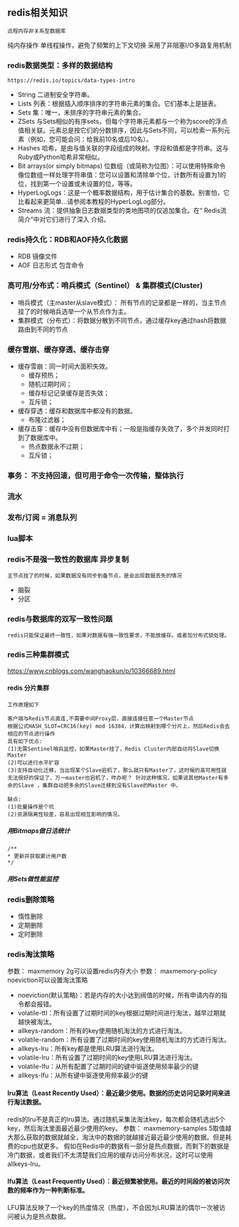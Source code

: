 ## redis相关知识
    远程内存非关系型数据库

纯内存操作
单线程操作，避免了频繁的上下文切换
采用了非阻塞I/O多路复用机制
    
### redis数据类型：多样的数据结构
    https://redis.io/topics/data-types-intro
* String 二进制安全字符串。
* Lists 列表：根据插入顺序排序的字符串元素的集合。它们基本上是链表。
* Sets 集：唯一，未排序的字符串元素的集合。
* ZSets 与Sets相似的有序sets，但每个字符串元素都与一个称为score的浮点值相关联。元素总是按它们的分数排序，因此与Sets不同，可以检索一系列元素（例如，您可能会问：给我前10名或后10名）。
* Hashes 哈希，是由与值关联的字段组成的映射。字段和值都是字符串。这与Ruby或Python哈希非常相似。
* Bit arrays(or simply bitmaps) 位数组（或简称为位图）：可以使用特殊命令像位数组一样处理字符串值：您可以设置和清除单个位，计数所有设置为1的位，找到第一个设置或未设置的位，等等。
* HyperLogLogs：这是一个概率数据结构，用于估计集合的基数。别害怕，它比看起来更简单...请参阅本教程的HyperLogLog部分。
* Streams 流：提供抽象日志数据类型的类地图项的仅追加集合。在“ Redis流简介”中对它们进行了深入 介绍。

### redis持久化：RDB和AOF持久化数据
* RDB 镜像文件
* AOF 日志形式 包含命令

### 高可用/分布式：哨兵模式（Sentinel） & 集群模式(Cluster)
* 哨兵模式（主master从slave模式）： 所有节点的记录都是一样的，当主节点挂了的时候哨兵选举一个从节点作为主。
* 集群模式（分布式）：将数据分散到不同节点，通过缓存key通过hash将数据路由到不同的节点



### 缓存雪崩、缓存穿透、缓存击穿
* 缓存雪崩：同一时间大面积失效。
    * 缓存预热；
    * 随机过期时间；
    * 缓存标记记录缓存是否失效；
    * 互斥锁；
* 缓存穿透：缓存和数据库中都没有的数据。
    * 布隆过滤器；
* 缓存击穿：缓存中没有但数据库中有；一般是指缓存失效了，多个并发同时打到了数据库中。
    * 热点数据永不过期；
    * 互斥锁；
    
### 事务： 不支持回滚，但可用于命令一次传输，整体执行
### 流水
### 发布/订阅 = 消息队列
### lua脚本


### redis不是强一致性的数据库 异步复制
    主节点挂了的时候，如果数据没有同步到备节点，是会出现数据丢失的情况
* 脑裂
* 分区

### redis与数据库的双写一致性问题
    redis只能保证最终一致性，如果对数据有强一致性要求，不能放缓存。或者加分布式锁处理。


### redis三种集群模式
https://www.cnblogs.com/wanghaokun/p/10366689.html
#### redis 分片集群
    工作原理如下

    客户端与Redis节点直连,不需要中间Proxy层，直接连接任意一个Master节点
    根据公式HASH_SLOT=CRC16(key) mod 16384，计算出映射到哪个分片上，然后Redis会去相应的节点进行操作
    具有如下优点:
    (1)无需Sentinel哨兵监控，如果Master挂了，Redis Cluster内部自动将Slave切换Master
    (2)可以进行水平扩容
    (3)支持自动化迁移，当出现某个Slave宕机了，那么就只有Master了，这时候的高可用性就无法很好的保证了，万一master也宕机了，咋办呢？ 针对这种情况，如果说其他Master有多余的Slave ，集群自动把多余的Slave迁移到没有Slave的Master 中。

    缺点:
    (1)批量操作是个坑
    (2)资源隔离性较差，容易出现相互影响的情况。


##### 用Bitmaps做日活统计
```
/**
* 更新并获取累计用户数
*/

```


##### 用Sets做性能监控

### redis删除策略
* 惰性删除
* 定期删除
* 定时删除

### redis淘汰策略

参数： maxmemory 2g可以设置redis内存大小
参数： maxmemory-policy noeviction可以设置淘汰策略
* noeviction(默认策略)：若是内存的大小达到阀值的时候，所有申请内存的指令都会报错。
* volatile-ttl：所有设置了过期时间的key根据过期时间进行淘汰，越早过期就越快被淘汰。
* allkeys-random：所有的key使用随机淘汰的方式进行淘汰。
* volatile-random：所有设置了过期时间的key使用随机淘汰的方式进行淘汰。
* allkeys-lru：所有key都是使用LRU算法进行淘汰。
* volatile-lru：所有设置了过期时间的key使用LRU算法进行淘汰。
* volatile-lfu：从所有配置了过期时间的键中驱逐使用频率最少的键
* allkeys-lfu：从所有键中驱逐使用频率最少的键

#### lru算法（Least Recently Used）：最近最少使用。数据的历史访问记录时间来进行淘汰数据。

redis的lru不是真正的lru算法。通过随机采集法淘汰key，每次都会随机选出5个key，然后淘汰里面最近最少使用的key。
参数： maxmemory-samples 5取值越大那么获取的数据就越全，淘汰中的数据的就越接近最近最少使用的数据。但是耗费的cpu也就更多。
假如在Redis中的数据有一部分是热点数据，而剩下的数据是冷门数据，或者我们不太清楚我们应用的缓存访问分布状况，这时可以使用allkeys-lru。

#### lfu算法（Least Frequently Used）：最近频繁被使用。最近的时间段的被访问次数的频率作为一种判断标准。

LFU算法反映了一个key的热度情况（热度），不会因为LRU算法的偶尔一次被访问被认为是热点数据。